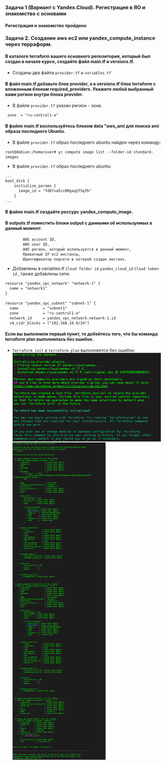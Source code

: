 ### Задача 1 (Вариант с Yandex.Cloud). Регистрация в ЯО и знакомство с основами 
#### Регистрация и знакомство пройдено

### Задача 2. Создание aws ec2 или yandex_compute_instance через терраформ.
#### В каталоге terraform вашего основного репозитория, который был создан в начале курсе, создайте файл main.tf и versions.tf.
* Созданы два файла `provider.tf` и `variables.tf`
#### В файл main.tf добавьте блок provider, а в versions.tf блок terraform с вложенным блоком required_providers. Укажите любой выбранный вами регион внутри блока provider.

* В файле `provider.tf` указан регион - зона.
```
 zone  = "ru-central1-a"
```
#### В файле main.tf воспользуйтесь блоком data "aws_ami для поиска ami образа последнего Ubuntu.
* В файле `provider.tf` образ последнего ubuntu найден через команду: 
```
root@debian:/home/user# yc compute image list --folder-id standard-images
```
* В файле `provider.tf` образ последнего ubuntu:
````
...
boot_disk {
    initialize_params {
      image_id = "fd87va5cc00gaq2f5qfb"
    }
...
```` 
#### В файле main.tf создайте рессурс  yandex_compute_image.
#### В outputs.tf поместить блоки output с данными об используемых в данный момент:
            AWS account ID,
            AWS user ID,
            AWS регион, который используется в данный момент,
            Приватный IP ec2 инстансы,
            Идентификатор подсети в которой создан инстанс.

* Добавлены в variables.tf `Cloud folder id`  `yandex_cloud_id`  `Cloud token id` , также добавлены сети:
```
resource "yandex_vpc_network" "network-1" {
  name = "network1"
}

resource "yandex_vpc_subnet" "subnet-1" {
  name           = "subnet1"
  zone           = "ru-central1-a"
  network_id     = yandex_vpc_network.network-1.id
  v4_cidr_blocks = ["192.168.10.0/24"]
```
#### Если вы выполнили первый пункт, то добейтесь того, что бы команда terraform plan выполнялась без ошибок.
* `Terraform init` и `terraform plan` выполняется без ошибок:
![Alt text](terraform_init.png)
![Alt text](terraform_plan.png)